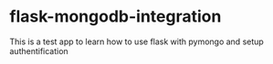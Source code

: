 # flask-mongodb-integration
This is a test app to learn how to use flask with pymongo and setup authentification 
